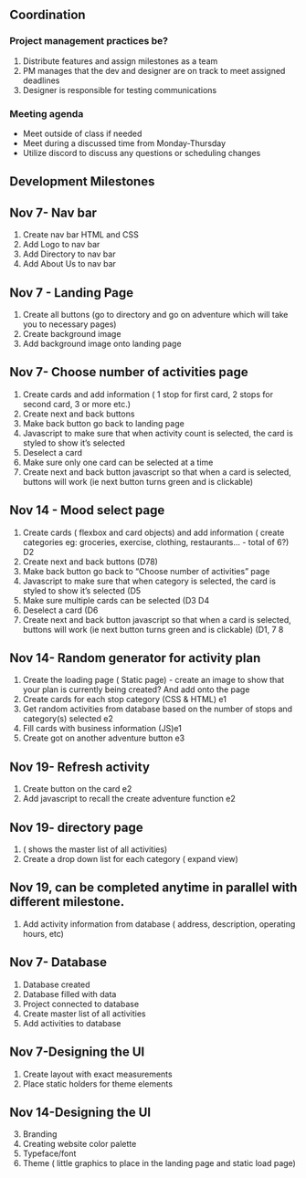 ## Coordination
### Project management practices be?
   1. Distribute features and assign milestones as a team
   2. PM manages that the dev and designer are on track to meet assigned deadlines
   3. Designer is responsible for testing communications 

### Meeting agenda
   * Meet outside of class if needed
   * Meet during a discussed time from Monday-Thursday
   * Utilize discord to discuss any questions or scheduling changes
## Development Milestones
## Nov 7- Nav bar
   1. Create nav bar HTML and CSS
   1. Add Logo to nav bar
   1. Add Directory to nav bar
   1. Add About Us to nav bar
##  Nov 7 - Landing Page
   1. Create all buttons (go to directory and go on adventure which will take you to necessary pages)
   1. Create background image 
   1. Add background image onto landing page
## Nov 7-  Choose number of activities page
   1. Create cards and add information ( 1 stop for first card, 2 stops for second card, 3 or more etc.)
   1. Create next and back buttons
   1. Make back button go back to landing page
   1. Javascript to make sure that when activity count is selected, the card is styled to show it’s selected
   1. Deselect a card
   1. Make sure only one card can be selected at a time
   1. Create next and back button javascript so that when a card is selected, buttons will work (ie next button turns green and is clickable)

## Nov 14 - Mood select page
   1. Create cards ( flexbox and card objects) and add information ( create categories eg: groceries, exercise, clothing, restaurants... - total of 6?) D2
   1. Create next and back buttons (D78)
   1. Make back button go back to “Choose number of activities” page
   1. Javascript to make sure that when category is selected, the card is styled to show it’s selected  (D5
   1. Make sure multiple cards can be selected (D3  D4
   1. Deselect a card (D6
   1. Create next and back button javascript so that when a card is selected, buttons will work (ie next button turns green and is clickable) (D1, 7 8

## Nov 14- Random generator for activity plan 
   1. Create the loading page ( Static page) - create an image to show that your plan is currently being created? And add onto the page  
   1. Create cards for each stop category (CSS & HTML) e1
   1. Get random activities from database based on the number of stops and category(s) selected  e2
   1. Fill cards with business information (JS)e1
   1. Create got on another adventure button e3

## Nov 19- Refresh activity
   1. Create button on the card e2
   1. Add javascript to recall the create adventure function e2

## Nov 19- directory page
   1. ( shows the master list of all activities)
   1. Create a drop down list for each category ( expand view)

## Nov 19, can be completed anytime in parallel with different milestone.

   1. Add activity information from database ( address, description, operating hours, etc)


## Nov 7- Database 
   1. Database created
   1. Database filled with data
   1. Project connected to database
   1. Create master list of all activities
   1. Add activities to database
   
## Nov 7-Designing the UI
   1. Create layout with exact measurements 
   1. Place static holders for theme elements
   
  ## Nov 14-Designing the UI
   3. Branding
   4. Creating website color palette 
   5. Typeface/font 
   6. Theme ( little graphics to place in the landing page and static load page)
